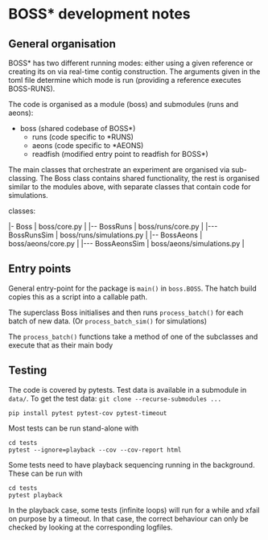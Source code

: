 # BOSS* development notes

## General organisation


BOSS* has two different running modes: either using a given reference or creating its on via real-time contig construction.
The arguments given in the toml file determine which mode is run (providing a reference executes BOSS-RUNS).

The code is organised as a module (boss) and submodules (runs and aeons):

- boss (shared codebase of BOSS*)
  - runs (code specific to *RUNS)
  - aeons (code specific to *AEONS)
  - readfish (modified entry point to readfish for BOSS*)


The main classes that orchestrate an experiment are organised via sub-classing.
The Boss class contains shared functionality, the rest is organised similar to the modules above, 
with separate classes that contain code for simulations.


classes:

|- Boss               |   boss/core.py              |
|-- BossRuns          |   boss/runs/core.py         |
|--- BossRunsSim      |   boss/runs/simulations.py  |
|-- BossAeons         |   boss/aeons/core.py        |
|--- BossAeonsSim     |   boss/aeons/simulations.py |


## Entry points


General entry-point for the package is `main()` in `boss.BOSS`. The hatch build copies this as a script into a callable path.

The superclass Boss initialises and then runs `process_batch()` for each batch of new data. (Or `process_batch_sim()` for simulations)

The `process_batch()` functions take a method of one of the subclasses and execute that as their main body





## Testing

The code is covered by pytests. Test data is available in a submodule in `data/`. 
To get the test data: `git clone --recurse-submodules ...` 

```shell
pip install pytest pytest-cov pytest-timeout
```

Most tests can be run stand-alone with

```shell
cd tests
pytest --ignore=playback --cov --cov-report html 
```

Some tests need to have playback sequencing running in the background.
These can be run with

```shell
cd tests
pytest playback 
```

In the playback case, some tests (infinite loops) will run for a while and xfail on purpose by a timeout.
In that case, the correct behaviour can only be checked by looking at the corresponding logfiles.


